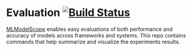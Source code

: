 # Evaluation [![Build Status](https://travis-ci.org/rai-project/evaluation.svg?branch=master)](https://travis-ci.org/rai-project/evaluation)

[MLModelScope](mlmodelscope.org) enables easy evaluations of both performance and accuracy of models across frameworks and systems.
This repo contains commands that help summarize and visualize the experiments results.
